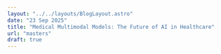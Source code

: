 ```yaml
---
layout: "../../layouts/BlogLayout.astro"
date: "23 Sep 2025"
title: "Medical Multimodal Models: The Future of AI in Healthcare"
url: "masters"
draft: true
---
```

